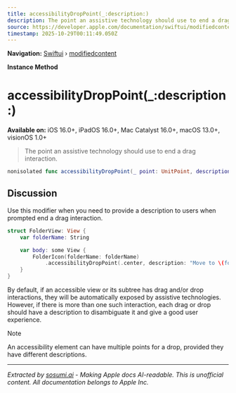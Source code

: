 ```yaml
---
title: accessibilityDropPoint(_:description:)
description: The point an assistive technology should use to end a drag interaction.
source: https://developer.apple.com/documentation/swiftui/modifiedcontent/accessibilitydroppoint(_:description:)
timestamp: 2025-10-29T00:11:49.050Z
---
```


**Navigation:** [Swiftui](/documentation/swiftui) › [modifiedcontent](/documentation/swiftui/modifiedcontent)

**Instance Method**

# accessibilityDropPoint(_:description:)

**Available on:** iOS 16.0+, iPadOS 16.0+, Mac Catalyst 16.0+, macOS 13.0+, visionOS 1.0+

> The point an assistive technology should use to end a drag interaction.

```swift
nonisolated func accessibilityDropPoint(_ point: UnitPoint, description: LocalizedStringKey) -> ModifiedContent<Content, Modifier>
```

## Discussion

Use this modifier when you need to provide a description to users when prompted end a drag interaction.

```swift
struct FolderView: View {
    var folderName: String

    var body: some View {
        FolderIcon(folderName: folderName)
            .accessibilityDropPoint(.center, description: "Move to \(folderName)")
    }
}
```

By default, if an accessible view or its subtree has drag and/or drop interactions, they will be automatically exposed by assistive technologies. However, if there is more than one such interaction, each drag or drop should have a description to disambiguate it and give a good user experience.

> [!NOTE]
> An accessibility element can have multiple points for a drop, provided they have different descriptions.

---

*Extracted by [sosumi.ai](https://sosumi.ai) - Making Apple docs AI-readable.*
*This is unofficial content. All documentation belongs to Apple Inc.*
